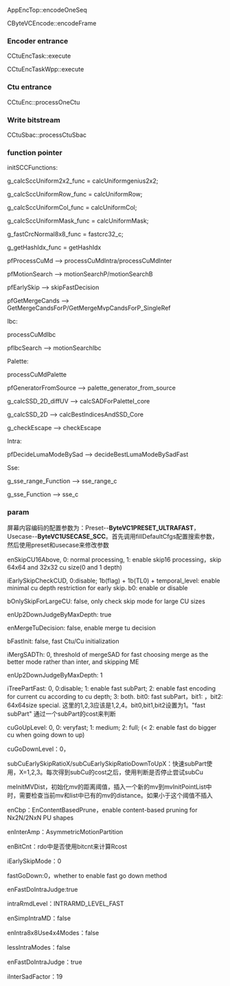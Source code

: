 AppEncTop::encodeOneSeq

CByteVCEncode::encodeFrame

### Encoder entrance 

CCtuEncTask::execute

CCtuEncTaskWpp::execute

### Ctu entrance

CCtuEnc::processOneCtu

### Write bitstream

CCtuSbac::processCtuSbac

### function pointer

initSCCFunctions:

g_calcSccUniform2x2_func = calcUniformgenius2x2;

g_calcSccUniformRow_func = calcUniformRow;

g_calcSccUniformCol_func = calcUniformCol;

g_calcSccUniformMask_func = calcUniformMask;

g_fastCrcNormal8x8_func = fastcrc32_c;

g_getHashIdx_func = getHashIdx



pfProcessCuMd --> processCuMdIntra/processCuMdInter

pfMotionSearch --> motionSearchP/motionSearchB

pfEarlySkip --> skipFastDecision

pfGetMergeCands --> GetMergeCandsForP/GetMergeMvpCandsForP_SingleRef

Ibc:

processCuMdIbc

pfIbcSearch --> motionSearchIbc

Palette: 

processCuMdPalette

pfGeneratorFromSource --> palette_generator_from_source

g_calcSSD_2D_diffUV --> calcSADForPaletteI_core

g_calcSSD_2D --> calcBestIndicesAndSSD_Core

g_checkEscape --> checkEscape

Intra:

pfDecideLumaModeBySad --> decideBestLumaModeBySadFast

Sse:

g_sse_range_Function --> sse_range_c

g_sse_Function --> sse_c



### param

屏幕内容编码的配置参数为：Preset--**ByteVC1PRESET_ULTRAFAST**，Usecase--**ByteVC1USECASE_SCC**。首先调用fillDefaultCfgs配置搜索参数，然后使用preset和usecase来修改参数

enSkipCU16Above, 0: normal processing, 1: enable skip16 processing，skip 64x64 and 32x32 cu size(0 and 1 depth)

iEarlySkipCheckCUD, 0:disable; 1b(flag) + 1b(TL0) + temporal_level: enable minimal cu depth restriction for early skip. b0: enable or disable

bOnlySkipForLargeCU: false, only check skip mode for large CU sizes

enUp2DownJudgeByMaxDepth: true

enMergeTuDecision: false, enable merge tu decision

bFastInit: false, fast Ctu/Cu initialization

iMergSADTh: 0, threshold of mergeSAD for fast choosing merge as the better mode rather than inter, and skipping ME

enUp2DownJudgeByMaxDepth: 1

iTreePartFast: 0, 0:disable; 1: enable fast subPart; 2: enable fast encoding for current cu according to cu depth; 3: both. bit0: fast subPart，bit1: ，bit2: 64x64size special. 这里的1,2,3应该是1,2,4。bit0,bit1,bit2设置为1。"fast subPart" 通过一个subPart的cost来判断

cuGoUpLevel: 0, 0: veryfast; 1: medium; 2: full; (< 2: enable fast do bigger cu when going down to up)

cuGoDownLevel：0，

subCuEarlySkipRatioX/subCuEarlySkipRatioDownToUpX：快速subPart使用，X=1,2,3。每次得到subCu的cost之后，使用判断是否停止尝试subCu

meInitMVDist，初始化mv的距离阈值，插入一个新的mv到mvInitPointList中时，需要检查当前mv和list中已有的mv的distance。如果小于这个阈值不插入

enCbp：EnContentBasedPrune，enable content-based pruning for Nx2N/2NxN PU shapes

enInterAmp：AsymmetricMotionPartition

enBitCnt：rdo中是否使用bitcnt来计算Rcost

iEarlySkipMode：0

fastGoDown:0，whether to enable fast go down method

enFastDoIntraJudge:true

intraRmdLevel：INTRARMD_LEVEL_FAST

enSimpIntraMD：false

enIntra8x8Use4x4Modes：false

lessIntraModes：false

enFastDoIntraJudge：true

iInterSadFactor：19